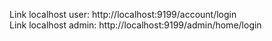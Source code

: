 Link localhost user: http://localhost:9199/account/login
<br>
Link localhost admin: http://localhost:9199/admin/home/login